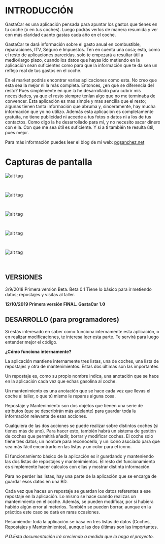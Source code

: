 INTRODUCCIÓN
============

GastaCar es una aplicación pensada para apuntar los gastos que tienes en tu coche (o en tus coches). Luego podrás verlos de manera resumida y ver con más claridad cuanto gastas cada año en el coche.

GastaCar te dará información sobre el gasto anual en combustible, reparaciones, ITV, Seguro e Impuestos. Ten en cuenta una cosa; esta, como el resto de aplicaciones parecidas, solo te empezará a resultar útil a medio/largo plazo, cuando los datos que hayas ido metiendo en la aplicación sean suficientes como para que la información que te da sea un reflejo real de tus gastos en el coche.

En el market podrás encontrar varias aplicaciones como esta. No creo que esta sea la mejor ni la más completa. Entonces, ¿en qué se diferencia del resto? Pues simplemente en que la he desarrollado para cubrir mis necesidades, ya que el resto siempre tenían algo que no me terminaba de convencer. Esta aplicación es mas simple y mas sencilla que el resto; algunas tienen tanta información que abruma y, sinceramente, hay mucha información que yo no utilizo. Además esta aplicación es completamente gratuita, no tiene publicidad ni accede a tus fotos o datos ni a los de tus contactos. Como digo la he desarrollado para mí, y no necesito sacar dinero con ella. Con que me sea útil es suficiente. Y si a ti también te resulta útil, pues mejor.

Para más información puedes leer el blog de mi web: [pgsanchez.net](pgsanchez.net)

Capturas de pantalla
====================

![alt tag](https://github.com/pgsanchez/CarEx/blob/master/design/PantallaIncial.png)

<br/>

![alt tag](https://github.com/pgsanchez/CarEx/blob/master/design/Repostaje.png)

<br/>

![alt tag](https://github.com/pgsanchez/CarEx/blob/master/design/Mantenimiento.png)

<br/>

![alt tag](https://github.com/pgsanchez/CarEx/blob/master/design/Informes.png)

<br/>

![alt tag](https://github.com/pgsanchez/CarEx/blob/master/design/Graficas.png)

<br/>

VERSIONES
---------

3/9/2018 Primera versión Beta. Beta 0.1 Tiene lo básico para ir metiendo datos; repostajes y visitas al taller.

**12/10/2019 Primera versión FINAL.  GastaCar 1.0**


DESARROLLO (para programadores)
-------------------------------

Si estás interesado en saber como funciona internamente esta aplicación, o en realizar modificaciones, te interesa leer esta parte. Te servirá para luego entender mejor el código.

**¿Cómo funciona internamente?**

La aplicación mantiene internamente tres listas, una de coches, una lista de repostajes y otra de mantenimientos. Estas dos últimas son las importantes.

Un repostaje es, como su propio nombre indica, una anotación que se hace en la aplicación cada vez que echas gasolina al coche.

Un mantenimiento es una anotación que se hace cada vez que llevas el coche al taller, o que tú mismo le reparas alguna cosa.

Repostaje y Mantenimiento son dos objetos que tienen una serie de atributos (que se describirán más adelante) para guardar toda la información relevante de esas acciones.

Cualquiera de las dos acciones se puede realizar sobre distintos coches (si tienes más de uno). Para hacer esto, también habrá un sistema de gestión de coches que permitirá añadir, borrar y modificar coches. El coche solo tiene tres datos; un nombre para reconocerlo, y un icono asociado para que sea más fácil encontrarlo en las listas y un color para el icono.

El funcionamiento básico de la aplicación es ir guardando y manteniendo las dos listas de repostajes y mantenimientos. El resto del funcionamiento es simplemente hacer cálculos con ellas y mostrar distinta información.

Para no perder las listas, hay una parte de la aplicación que se encarga de guardar esos datos en una BD.

Cada vez que haces un repostaje se guardan los datos referentes a ese repostaje en la aplicación. Lo mismo se hace cuando realizas un mantenimiento en el coche. Además, se pueden modificar, por si hubiera habido algún error al meterlos. También se pueden borrar, aunque en la práctica este caso se dará en raras ocasiones.

Resumiendo: toda la aplicación se basa en tres listas de datos (Coches, Repostajes y Mantenimientos), aunque las dos últimas son las importantes.



*P.D.Esta documentación irá creciendo a medida que lo haga el proyecto.*
